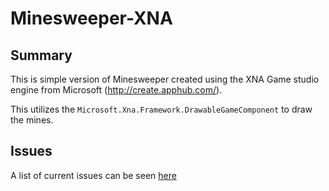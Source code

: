 # Minesweeper-XNA
## Summary

This is simple version of Minesweeper created using the XNA Game studio engine from Microsoft (http://create.apphub.com/).

This utilizes the `Microsoft.Xna.Framework.DrawableGameComponent` to draw the mines.

## Issues

A list of current issues can be seen [here](https://github.com/daegren/Minesweeper-XNA/issues)